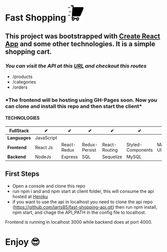 # Fast Shopping <img src="https://github.com/larts85/Fast-Shopping/blob/master/client/public/logo512.png" width="50px" />

## This project was bootstrapped with [Create React App](https://github.com/facebook/create-react-app) and some other technologies. It is a simple shopping cart.

### **_You can visit the API at this <a href='https://fast-shopping-cart.herokuapp.com/'>URL</a> and checkout this routes_**

- /products
- /categories
- /orders

### **\*The frontend will be hosting using **GH-Pages** soon. Now you can clone and install this repo and then start the client\***

#### TECHNOLOGIES

| **FullStack** | ✔          | ✔           | ✔             | ✔             | ✔                 | ✔           |
| ------------- | ---------- | ----------- | ------------- | ------------- | ----------------- | ----------- |
| **Languages** | JavaScript |             |               |               |                   |             |
| **Frontend**  | React Js   | React-Redux | Redux-Persist | React-Routing | Styled-Components | Material UI |
| **Backend**   | NodeJs     | Express     | SQL           | Sequelize     | MySQL             |             |

## First Steps

- Open a console and clone this repo
- run npm i and and npm start at client folder, this will consume the api hosted at <a href='https://heroku.com'>Heroku<a/>
- if you want to use the api in localhost you need to clone the api repo (https://github.com/larts85/fast-shopping-api.git) then run npm install, npm start, and chage the API_PATH in the config file to localhost.

Frontend is running in localhost 3000 while backend does at port 4000.

# Enjoy 😎
